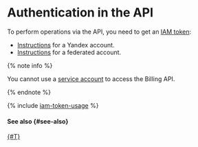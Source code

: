 # Authentication in the API


To perform operations via the API, you need to get an [IAM token](../iam/concepts/authorization/iam-token.md):

* [Instructions](../iam/operations/iam-token/create.md) for a Yandex account.
* [Instructions](../iam/operations/iam-token/create-for-federation.md) for a federated account.

{% note info %}

You cannot use a [service account](../iam/concepts/users/service-accounts.md) to access the Billing API.

{% endnote %}

{% include [iam-token-usage](iam-token-usage.md) %}

#### See also {#see-also}

[{#T}](../iam/concepts/index.md#accounts)

